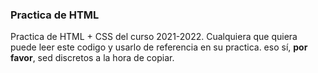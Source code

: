 ### Practica de HTML 
Practica de HTML + CSS del curso 2021-2022. Cualquiera que quiera puede leer este codigo y usarlo de referencia en su practica. eso sí, **por favor**, sed discretos a la hora de copiar.
